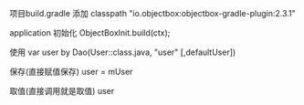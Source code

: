 
项目build.gradle 添加
classpath "io.objectbox:objectbox-gradle-plugin:2.3.1"

application 初始化
ObjectBoxInit.build(ctx);

使用
var user by Dao<User>(User::class.java, "user" [,defaultUser])

保存(直接赋值保存)
user = mUser

取值(直接调用就是取值)
user

